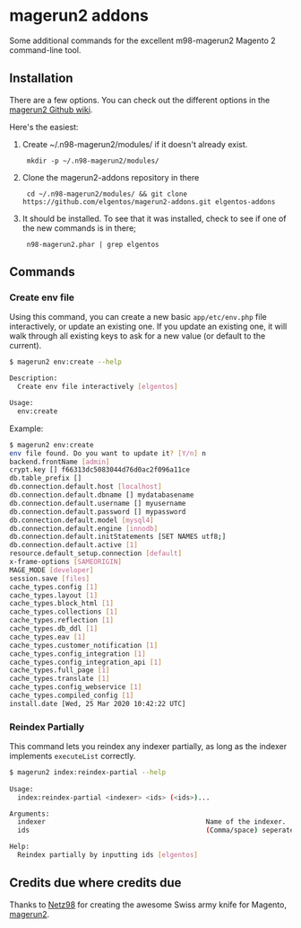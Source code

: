 magerun2 addons
==============

Some additional commands for the excellent m98-magerun2 Magento 2 command-line tool.

Installation
------------
There are a few options.  You can check out the different options in the [magerun2
Github wiki](https://github.com/netz98/n98-magerun2/wiki/Modules).

Here's the easiest:

1. Create ~/.n98-magerun2/modules/ if it doesn't already exist.

        mkdir -p ~/.n98-magerun2/modules/

2. Clone the magerun2-addons repository in there

        cd ~/.n98-magerun2/modules/ && git clone https://github.com/elgentos/magerun2-addons.git elgentos-addons

3. It should be installed. To see that it was installed, check to see if one of the new commands is in there;

        n98-magerun2.phar | grep elgentos

Commands
--------

### Create env file

Using this command, you can create a new basic `app/etc/env.php` file interactively, or update an existing one. If you update an existing one, it will walk through all existing keys to ask for a new value (or default to the current).

```bash
$ magerun2 env:create --help

Description:
  Create env file interactively [elgentos]

Usage:
  env:create
```

Example:

```bash
$ magerun2 env:create               
env file found. Do you want to update it? [Y/n] n
backend.frontName [admin] 
crypt.key [] f66313dc5083044d76d0ac2f096a11ce
db.table_prefix []              
db.connection.default.host [localhost]         
db.connection.default.dbname [] mydatabasename    
db.connection.default.username [] myusername
db.connection.default.password [] mypassword                                                                        
db.connection.default.model [mysql4]                                                                      
db.connection.default.engine [innodb] 
db.connection.default.initStatements [SET NAMES utf8;] 
db.connection.default.active [1] 
resource.default_setup.connection [default] 
x-frame-options [SAMEORIGIN] 
MAGE_MODE [developer] 
session.save [files] 
cache_types.config [1]                                                                                    
cache_types.layout [1]                                                                                    
cache_types.block_html [1]                                                                                
cache_types.collections [1]                                                                               
cache_types.reflection [1]                                                                                
cache_types.db_ddl [1]                                                                                    
cache_types.eav [1]                                                                                       
cache_types.customer_notification [1]                                                                     
cache_types.config_integration [1]                                                                        
cache_types.config_integration_api [1]                                                                    
cache_types.full_page [1]                                                                                                                                                                                            
cache_types.translate [1]                                                                                 
cache_types.config_webservice [1] 
cache_types.compiled_config [1] 
install.date [Wed, 25 Mar 2020 10:42:22 UTC] 
```

### Reindex Partially

This command lets you reindex any indexer partially, as long as the indexer implements `executeList` correctly.

```bash
$ magerun2 index:reindex-partial --help
                            
Usage:
  index:reindex-partial <indexer> <ids> (<ids>)...

Arguments:
  indexer                                        Name of the indexer.
  ids                                            (Comma/space) seperated list of entity IDs to be reindexed

Help:
  Reindex partially by inputting ids [elgentos]
``` 

    
Credits due where credits due
--------

Thanks to [Netz98](http://www.netz98.de) for creating the awesome Swiss army knife for Magento, [magerun2](https://github.com/netz98/n98-magerun2/).
